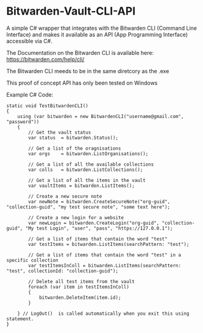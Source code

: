 # Bitwarden-Vault-CLI-API

A simple C# wrapper that integrates with the Bitwarden CLI (Command Line Interface) and makes it available as an API (App Programming Interface) accessible via C#.

The Documentation on the Bitwarden CLI is available here: https://bitwarden.com/help/cli/

The Bitwarden CLI meeds to be in the same diretcory as the .exe

This proof of concept API has only been tested on Windows

Example C# Code:

    static void TestBitwardenCLI()
    {
        using (var bitwarden = new BitwardenCLI("username@gmail.com", "password"))
        {
            // Get the vault status
            var status  = bitwarden.Status();
            
            // Get a list of the oragnisations
            var orgs    = bitwarden.ListOrganisations();
            
            // Get a list of all the available collections
            var colls   = bitwarden.ListCollections();
        
            // Get a list of all the items in the vault
            var vaultItems = bitwarden.ListItems();

            // Create a new secure note
            var newNote = bitwarden.CreateSecureNote("org-guid", "collection-guid", "my test secure note", "some text here");

            // Create a new login for a website
            var newLogin = bitwarden.CreateLogin("org-guid", "collection-guid", "My test Login", "user", "pass", "https://127.0.0.1");

            // Get a list of items that contain the word "test"
            var testItems = bitwarden.ListItems(searchPattern: "test");
        
            // Get a list of items that contain the word "test" in a specific collection
            var testItemsInColl = bitwarden.ListItems(searchPattern: "test", collectionId: "collection-guid");

            // Delete all test items from the vault
            foreach (var item in testItemsInColl)
            {
                bitwarden.DeleteItem(item.id);
            }

        } // LogOut()  is called automatically when you exit this using statement.
    }
